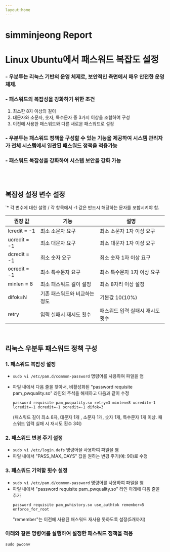 ```yaml
---
layout:home
---
```


# simminjeong Report

# Linux Ubuntu에서 패스워드 복잡도 설정

### - 우분투는 리눅스 기반의 운영 체제로, 보안적인 측면에서 매우 안전한 운영 체제.


### - 패스워드의 복잡성을 강화하기 위한 조건
  1. 최소한 8자 이상의 길이
  2. 대문자와 소문자, 숫자, 특수문자 중 3가지 이상을 조합하여 구성
  3. 이전에 사용한 패스워드와 다른 새로운 패스워드로 설정

### - 우분투는 패스워드 정책을 구성할 수 있는 기능을 제공하여 시스템 관리자가 전체 시스템에서 일관된 패스워드 정책을 적용가능
### - 패스워드 복잡성을 강화하여 시스템 보안을 강화 가능
<br>
<br>

## 복잡성 설정 변수 설정
`* 각 변수에 대한 설명 / 각 항목에서 -1 값은 반드시 해당하는 문자를 포함시켜야 함.  

|권장 값| 기능   |   설명    |
|---|---|---|
|lcredit = -1|최소 소문자 요구|최소 소문자 1자 이상 요구|
|ucredit = -1|최소 대문자 요구|최소 대문자 1자 이상 요구|
|dcredit = -1|최소 숫자 요구|최소 숫자 1자 이상 요구|
|ocredit = -1|최소 특수문자 요구|최소 특수문자 1자 이상 요구|
|minlen = 8|최소 패스워드 길이 설정|최소 8자리 이상 설정|
|difok=N|기존 패스워드와 비교하는 정도|기본값 10(10%)|
|retry|입력 실패시 재시도 횟수|패스워드 입력 실패시 재시도 횟수|

<br>

## 리눅스 우분투 패스워드 정책 구성
### 1. 패스워드 복잡성 설정
- `sudo vi /etc/pam.d/common-password` 명령어를 사용하여 파일을 염
- 파일 내에서 다음 줄을 찾아서, 비활성화된 "password requisite pam_pwquality.so" 라인의 주석을 해제하고 다음과 같이 수정

    ```
    password requisite pam_pwquality.so retry=3 minlen=8 ucredit=-1 lcredit=-1 dcredit=-1 ocredit=-1 difok=3
    ```
    (패스워드 길이 최소 8자, 대문자 1개 , 소문자 1개, 숫자 1개, 특수문자 1개 이상. 패스워드 입력 실패 시 재시도 횟수 3회)

### 2. 패스워드 변경 주기 설정
- `sudo vi /etc/login.defs` 명령어을 사용하여 파일을 염
- 파일 내에서 "PASS_MAX_DAYS" 값을 원하는 변경 주기(예: 90)로 수정

### 3. 패스워드 기억할 횟수 설정
- `sudo vi /etc/pam.d/common-password` 명령어를 사용하여 파일을 염
- 파일 내에서 "password requisite pam_pwquality.so" 라인 아래에 다음 줄을 추가
    ```
    password requisite pam_pwhistory.so use_authtok remember=5 enforce_for_root
    ```
     "remember"는 이전에 사용된 패스워드 재사용 못하도록 설정(5개까지)


### 아래와 같은 명령어를 실행하여 설정한 패스워드 정책을 적용
```
sudo pwconv
```